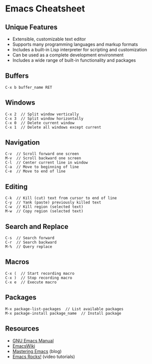 # Emacs Cheatsheet

## Unique Features
- Extensible, customizable text editor
- Supports many programming languages and markup formats
- Includes a built-in Lisp interpreter for scripting and customization
- Can be used as a complete development environment
- Includes a wide range of built-in functionality and packages

## Buffers
```emacs
C-x b buffer_name RET
```

## Windows
```emacs
C-x 2  // Split window vertically
C-x 3  // Split window horizontally
C-x 0  // Delete current window
C-x 1  // Delete all windows except current
```

## Navigation
```emacs
C-v  // Scroll forward one screen
M-v  // Scroll backward one screen
C-l  // Center current line in window
C-a  // Move to beginning of line
C-e  // Move to end of line
```

## Editing
```emacs
C-k  // Kill (cut) text from cursor to end of line
C-y  // Yank (paste) previously killed text
C-w  // Kill region (selected text)
M-w  // Copy region (selected text)
```

## Search and Replace
```emacs
C-s  // Search forward
C-r  // Search backward
M-%  // Query replace
```

## Macros
```emacs
C-x (  // Start recording macro
C-x )  // Stop recording macro
C-x e  // Execute macro
```

## Packages
```emacs
M-x package-list-packages  // List available packages
M-x package-install package_name  // Install package
```

## Resources
- [GNU Emacs Manual](https://www.gnu.org/software/emacs/manual/)
- [EmacsWiki](https://www.emacswiki.org/)
- [Mastering Emacs](https://www.masteringemacs.org/) (blog)
- [Emacs Rocks!](http://emacsrocks.com/) (video tutorials)